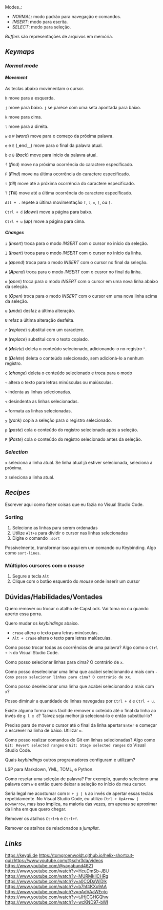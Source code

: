 Modes_:

- _NORMAL_: modo padrão para navegação e comandos.
- _INSERT_: modo para escrita.
- _SELECT_: modo para seleção.

_Buffers_ são representações de arquivos em memória.

## _Keymaps_

### _Normal mode_

#### _Movement_

As teclas abaixo movimentam o cursor.

`h` move para a esquerda.

`j` move para baixo. `j` se parece com uma seta apontada para baixo.

`k` move para cima.

`l` move para a direita.

`w` e `W` (_**w**ord_) move para o começo da próxima palavra.

`e` e `E` (_**e**nd__) move para o final da palavra atual.

`b` e `B` (_**b**ack_) move para início da palavra atual.

`f` (_**f**ind_) move na próxima ocorrência do caractere específicado.

`F` (_**F**ind_) move na última ocorrência do caractere específicado.

`t` (_**t**ill_) move até a próxima ocorrência do caractere específicado.

`T` (_**T**ill_) move até a última ocorrência do caractere específicado.

`Alt + .` repete a última movimentação `f`, `t`, `m`, `[`, ou `]`.

`Ctrl + d` (_**d**own_) move a página para baixo.

`Ctrl + u` (_**u**p_) move a página para cima.

#### _Changes_

`i` (_**i**nsert_) troca para o modo _INSERT_ com o cursor no início da seleção.

`I` (_**I**nsert_) troca para o modo _INSERT_ com o cursor no início da linha.

`a` (_**a**pend_) troca para o modo _INSERT_ com o cursor no final da seleção.

`A` (_**A**pend_) troca para o modo _INSERT_ com o cusror no final da linha.

`o` (_**o**pen_) troca para o modo _INSERT_ com o cursor em uma nova linha abaixo da seleção.

`O` (_**O**pen_) troca para o modo _INSERT_ com o cursor em uma nova linha acima da seleção.

`u` (_**u**ndo_) desfaz a última alteração.

`U` refaz a última alteração desfeita.

`r` (_**r**eplace_) substitui com um caractere.

`R` (_**r**eplace_) substitui com o texto copiado.

`d` (_**d**elete_) deleta o conteúdo selecionado, adicionando-o no registro `"`.

`D` (_**D**elete_) deleta o conteúdo selecionado, sem adicioná-lo a nenhum registro.

`c` (_**c**hange_) deleta o conteúdo selecionado e troca para o modo

`~` altera o texto para letras minúsculas ou maiúsculas.

`>` indenta as linhas selecionadas.

`<` desindenta as linhas selecionadas.

`=` formata as linhas selecionadas.

`y` (_**y**ank_) copia a seleção para o registro selecionado.

`p` (_**p**aste_) cola o conteúdo do registro selecionado após a seleção.

`P` (_**P**aste_) cola o conteúdo do registro selecionado antes da seleção.

### _Selection_

`x` seleciona a linha atual. Se linha atual já estiver selecionada, seleciona a próxima.

`X` seleciona a linha atual.

## _Recipes_

Escrever aqui como fazer coisas que eu fazia no Visual Studio Code.

### Sorting

1. Selecione as linhas para serem ordenadas
2. Utilize `Alt+s` para dividir o cursor nas linhas selecionadas
3. Digite o comando `:sort`

Possivelmente, transformar isso aqui em um comando ou Keybinding. Algo como `sort-lines`.

### Múltiplos cursores com o _mouse_

1. Segure a tecla `Alt`
2. Clique com o botão esquerdo do _mouse_ onde inserir um cursor

## Dúvidas/Habilidades/Vontades

Quero remover ou trocar o atalho de CapsLock. Vai toma no cu quando aperto essa porra.

Quero mudar os _keybindings_ abaixo.

- `crase` altera o texto para letras minúsculas.
- `Alt + crase` altera o texto para letras maiúsculas.

Como posso trocar todas as ocorrências de uma palavra? Algo como o `Ctrl + h` do Visual Studio Code.

Como posso selecionar linhas para cima? O contrário de `x`.

Como posso deselecionar uma linha que acabei selecionando a mais com `- Como posso selecionar linhas para cima? O contrário de `xx.

Como posso deselecionar uma linha que acabei selecionando a mais com `x`?

Posso diminuir a quantidade de linhas navegadas por `Ctrl + d` e `Ctrl + u`.

Existe alguma forma mais fácil de remover o coteúdo até o final da linha ao invés de `g l x d`? Talvez seja melhor já selecioná-lo e então substituí-lo?

Preciso para de mover o cursor até o final da linha apertar `Enter` e começar a escrever na linha de baixo. Utilizar `o`.

Como posso realizar comandos do Git em linhas selecionadas? Algo como `Git: Revert selected ranges` e `Git: Stage selected ranges` do Visual Studio Code.

Quais _keybindings_ outros programadores configuram e utilizam?

LSP para Markdown, YML, TOML, e Python.

Como resetar uma seleção de palavra? Por exemplo, quando seleciono uma palavra com `w` e então quero deixar a seleção no início do meu cursor.

Seria legal me acostumar com `N + j | k` ao invés de apertar essas teclas repetidamente. No Visual Studio Code, eu utilizo `Ctrl + UpArrow | DownArrow`, mas isso implica, na maioria das vezes, em apenas se aproximar da linha em que quero chegar.

Remover os atalhos `Ctrl+b` e `Ctrl+f`.

Remover os atalhos de relacionados a _jumplist_.

## _Links_

https://keygli.de
https://tomgroenwoldt.github.io/helix-shortcut-quizhttps://www.youtube.com/@schr3da/videos
https://www.youtube.com/@vagabund4621
https://www.youtube.com/watch?v=HcuDmSb-JBU
https://www.youtube.com/watch?v=MURMkIlCHRg
https://www.youtube.com/watch?v=a0CQDaWlDlk
https://www.youtube.com/watch?v=b7hf4KXx9AA
https://www.youtube.com/watch?v=qAdVAaWEqto
https://www.youtube.com/watch?v=tJHjCGHGQhw
https://www.youtube.com/watch?v=wcKND97-bWI
